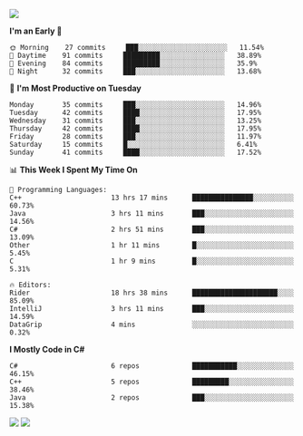 ![](https://komarev.com/ghpvc/?username=lilpidgey&color=red)
<!--START_SECTION:waka-->
**I'm an Early 🐤** 

```text
🌞 Morning    27 commits     ███░░░░░░░░░░░░░░░░░░░░░░   11.54% 
🌆 Daytime    91 commits     █████████░░░░░░░░░░░░░░░░   38.89% 
🌃 Evening    84 commits     █████████░░░░░░░░░░░░░░░░   35.9% 
🌙 Night      32 commits     ███░░░░░░░░░░░░░░░░░░░░░░   13.68%

```
📅 **I'm Most Productive on Tuesday** 

```text
Monday       35 commits     ███░░░░░░░░░░░░░░░░░░░░░░   14.96% 
Tuesday      42 commits     ████░░░░░░░░░░░░░░░░░░░░░   17.95% 
Wednesday    31 commits     ███░░░░░░░░░░░░░░░░░░░░░░   13.25% 
Thursday     42 commits     ████░░░░░░░░░░░░░░░░░░░░░   17.95% 
Friday       28 commits     ███░░░░░░░░░░░░░░░░░░░░░░   11.97% 
Saturday     15 commits     █░░░░░░░░░░░░░░░░░░░░░░░░   6.41% 
Sunday       41 commits     ████░░░░░░░░░░░░░░░░░░░░░   17.52%

```


📊 **This Week I Spent My Time On** 

```text
💬 Programming Languages: 
C++                      13 hrs 17 mins      ███████████████░░░░░░░░░░   60.73% 
Java                     3 hrs 11 mins       ███░░░░░░░░░░░░░░░░░░░░░░   14.56% 
C#                       2 hrs 51 mins       ███░░░░░░░░░░░░░░░░░░░░░░   13.09% 
Other                    1 hr 11 mins        █░░░░░░░░░░░░░░░░░░░░░░░░   5.45% 
C                        1 hr 9 mins         █░░░░░░░░░░░░░░░░░░░░░░░░   5.31%

🔥 Editors: 
Rider                    18 hrs 38 mins      █████████████████████░░░░   85.09% 
IntelliJ                 3 hrs 11 mins       ███░░░░░░░░░░░░░░░░░░░░░░   14.59% 
DataGrip                 4 mins              ░░░░░░░░░░░░░░░░░░░░░░░░░   0.32%

```

**I Mostly Code in C#** 

```text
C#                       6 repos             ███████████░░░░░░░░░░░░░░   46.15% 
C++                      5 repos             █████████░░░░░░░░░░░░░░░░   38.46% 
Java                     2 repos             ███░░░░░░░░░░░░░░░░░░░░░░   15.38%

```



<!--END_SECTION:waka-->
![](https://hit.yhype.me/github/profile?user_id=42968544)
![](https://komarev.com/ghpvc/?lilpidgey)
